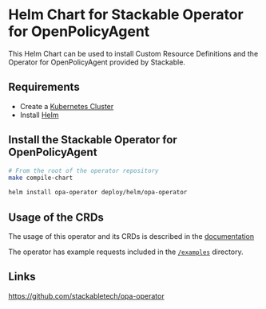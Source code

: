 # Helm Chart for Stackable Operator for OpenPolicyAgent

This Helm Chart can be used to install Custom Resource Definitions and the Operator for OpenPolicyAgent provided by Stackable.

## Requirements

- Create a [Kubernetes Cluster](../Readme.md)
- Install [Helm](https://helm.sh/docs/intro/install/)

## Install the Stackable Operator for OpenPolicyAgent

```bash
# From the root of the operator repository
make compile-chart

helm install opa-operator deploy/helm/opa-operator
```

## Usage of the CRDs

The usage of this operator and its CRDs is described in the [documentation](https://docs.stackable.tech/opa/index.html)

The operator has example requests included in the [`/examples`](https://github.com/stackabletech/opa-operator/tree/main/examples) directory.

## Links

https://github.com/stackabletech/opa-operator
